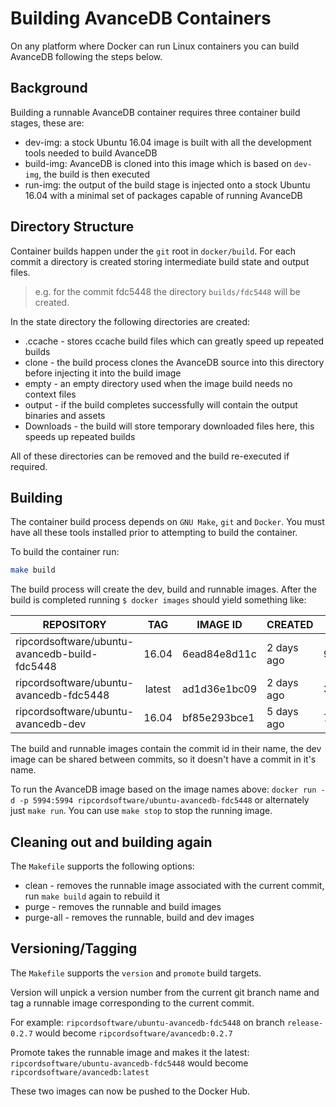 # Building AvanceDB Containers
On any platform where Docker can run Linux containers you can build AvanceDB following the steps below.

## Background
Building a runnable AvanceDB container requires three container build stages, these are:

* dev-img: a stock Ubuntu 16.04 image is built with all the development tools needed to build AvanceDB
* build-img: AvanceDB is cloned into this image which is based on `dev-img`, the build is then executed
* run-img: the output of the build stage is injected onto a stock Ubuntu 16.04 with a minimal set of packages capable of running AvanceDB


## Directory Structure
Container builds happen under the `git` root in `docker/build`. For each commit a directory is created 
storing intermediate build state and output files.

> e.g. for the commit fdc5448 the directory `builds/fdc5448` will be created.

In the state directory the following directories are created:

* .ccache - stores ccache build files which can greatly speed up repeated builds
* clone - the build process clones the AvanceDB source into this directory before injecting it into the build image
* empty - an empty directory used when the image build needs no context files
* output - if the build completes successfully will contain the output binaries and assets
* Downloads - the build will store temporary downloaded files here, this speeds up repeated builds

All of these directories can be removed and the build re-executed if required.

## Building
The container build process depends on `GNU Make`, `git` and `Docker`. You must have all these tools installed prior to attempting to build the container.

To build the container run:
```bash
make build
```

The build process will create the dev, build and runnable images. After the build is completed running `$ docker images` should yield something like:

|REPOSITORY                                      |TAG                 |IMAGE ID            |CREATED             |SIZE
|------------------------------------------------|:------------------:|--------------------|--------------------|----------
|ripcordsoftware/ubuntu-avancedb-build-fdc5448   |16.04               |6ead84e8d11c        |2 days ago          |947MB
|ripcordsoftware/ubuntu-avancedb-fdc5448         |latest              |ad1d36e1bc09        |2 days ago          |354MB
|ripcordsoftware/ubuntu-avancedb-dev             |16.04               |bf85e293bce1        |5 days ago          |739MB


The build and runnable images contain the commit id in their name, the dev image can be shared between commits, so it doesn't have a commit in it's name.

To run the AvanceDB image based on the image names above: `docker run -d -p 5994:5994 ripcordsoftware/ubuntu-avancedb-fdc5448` or alternately just `make run`.
You can use `make stop` to stop the running image.

## Cleaning out and building again
The `Makefile` supports the following options:

* clean - removes the runnable image associated with the current commit, run `make build` again to rebuild it
* purge - removes the runnable and build images
* purge-all - removes the runnable, build and dev images

## Versioning/Tagging
The `Makefile` supports the `version` and `promote` build targets. 

Version will unpick a version number from the current git branch name and tag a runnable image corresponding to the current commit. 

For example:
`ripcordsoftware/ubuntu-avancedb-fdc5448` on branch `release-0.2.7` would become `ripcordsoftware/avancedb:0.2.7`

Promote takes the runnable image and makes it the latest:
`ripcordsoftware/ubuntu-avancedb-fdc5448` would become `ripcordsoftware/avancedb:latest`

These two images can now be pushed to the Docker Hub.
